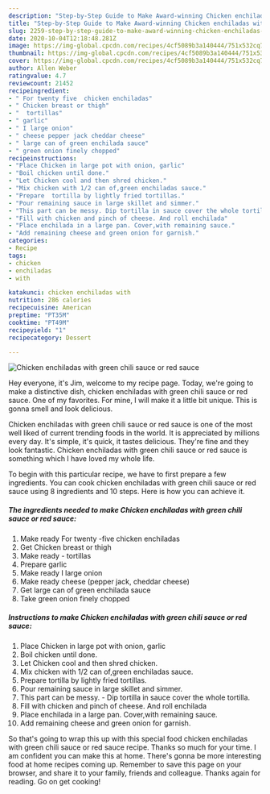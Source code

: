 ```yaml
---
description: "Step-by-Step Guide to Make Award-winning Chicken enchiladas with green chili sauce or red sauce"
title: "Step-by-Step Guide to Make Award-winning Chicken enchiladas with green chili sauce or red sauce"
slug: 2259-step-by-step-guide-to-make-award-winning-chicken-enchiladas-with-green-chili-sauce-or-red-sauce
date: 2020-10-04T12:18:48.281Z
image: https://img-global.cpcdn.com/recipes/4cf5089b3a140444/751x532cq70/chicken-enchiladas-with-green-chili-sauce-or-red-sauce-recipe-main-photo.jpg
thumbnail: https://img-global.cpcdn.com/recipes/4cf5089b3a140444/751x532cq70/chicken-enchiladas-with-green-chili-sauce-or-red-sauce-recipe-main-photo.jpg
cover: https://img-global.cpcdn.com/recipes/4cf5089b3a140444/751x532cq70/chicken-enchiladas-with-green-chili-sauce-or-red-sauce-recipe-main-photo.jpg
author: Allen Weber
ratingvalue: 4.7
reviewcount: 21452
recipeingredient:
- " For twenty five  chicken enchiladas"
- " Chicken breast or thigh"
- "  tortillas"
- " garlic"
- " I large onion"
- " cheese pepper jack cheddar cheese"
- " large can of green enchilada sauce"
- " green onion finely chopped"
recipeinstructions:
- "Place Chicken in large pot with onion, garlic"
- "Boil chicken until done."
- "Let Chicken cool and then shred chicken."
- "Mix chicken with 1/2 can of,green enchiladas sauce."
- "Prepare  tortilla by lightly fried tortillas."
- "Pour remaining sauce in large skillet and simmer."
- "This part can be messy. Dip tortilla in sauce cover the whole tortilla."
- "Fill with chicken and pinch of cheese. And roll enchilada"
- "Place enchilada in a large pan. Cover,with remaining sauce."
- "Add remaining cheese and green onion for garnish."
categories:
- Recipe
tags:
- chicken
- enchiladas
- with

katakunci: chicken enchiladas with 
nutrition: 286 calories
recipecuisine: American
preptime: "PT35M"
cooktime: "PT49M"
recipeyield: "1"
recipecategory: Dessert

---
```



![Chicken enchiladas with green chili sauce or red sauce](https://img-global.cpcdn.com/recipes/4cf5089b3a140444/751x532cq70/chicken-enchiladas-with-green-chili-sauce-or-red-sauce-recipe-main-photo.jpg)

Hey everyone, it's Jim, welcome to my recipe page. Today, we're going to make a distinctive dish, chicken enchiladas with green chili sauce or red sauce. One of my favorites. For mine, I will make it a little bit unique. This is gonna smell and look delicious.

Chicken enchiladas with green chili sauce or red sauce is one of the most well liked of current trending foods in the world. It is appreciated by millions every day. It's simple, it's quick, it tastes delicious. They're fine and they look fantastic. Chicken enchiladas with green chili sauce or red sauce is something which I have loved my whole life.




To begin with this particular recipe, we have to first prepare a few ingredients. You can cook chicken enchiladas with green chili sauce or red sauce using 8 ingredients and 10 steps. Here is how you can achieve it.

<!--inarticleads1-->

##### The ingredients needed to make Chicken enchiladas with green chili sauce or red sauce:

1. Make ready  For twenty -five  chicken enchiladas
1. Get  Chicken breast or thigh
1. Make ready  - tortillas
1. Prepare  garlic
1. Make ready  I large onion
1. Make ready  cheese (pepper jack, cheddar cheese)
1. Get  large can of green enchilada sauce
1. Take  green onion finely chopped




<!--inarticleads2-->

##### Instructions to make Chicken enchiladas with green chili sauce or red sauce:

1. Place Chicken in large pot with onion, garlic
1. Boil chicken until done.
1. Let Chicken cool and then shred chicken.
1. Mix chicken with 1/2 can of,green enchiladas sauce.
1. Prepare  tortilla by lightly fried tortillas.
1. Pour remaining sauce in large skillet and simmer.
1. This part can be messy. - Dip tortilla in sauce cover the whole tortilla.
1. Fill with chicken and pinch of cheese. And roll enchilada
1. Place enchilada in a large pan. Cover,with remaining sauce.
1. Add remaining cheese and green onion for garnish.




So that's going to wrap this up with this special food chicken enchiladas with green chili sauce or red sauce recipe. Thanks so much for your time. I am confident you can make this at home. There's gonna be more interesting food at home recipes coming up. Remember to save this page on your browser, and share it to your family, friends and colleague. Thanks again for reading. Go on get cooking!
